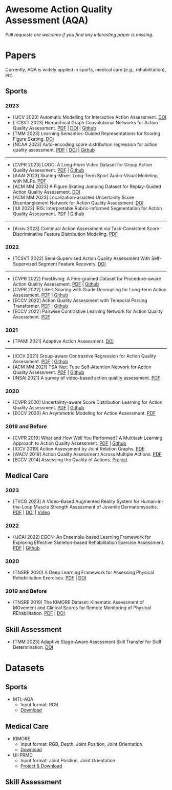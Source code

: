 #  Awesome Action Quality Assessment (AQA)

*Pull requests are welcome if you find any interesting paper is missing.*

# Papers

Currently, AQA is widely applied in sports, medical care (*e.g.*, rehabilitation), *etc*. 

## Sports

### 2023

- [IJCV 2023] Automatic Modelling for Interactive Action Assessment. [DOI](https://doi.org/10.1007/s11263-022-01695-5)
- [TCSVT 2023] Hierarchical Graph Convolutional Networks for Action Quality Assessment. [PDF](http://hubertshum.com/publications/tcsvt2023aqa/files/tcsvt2023aqa.pdf) | [DOI](https://doi.org/10.1109/TCSVT.2023.3281413) | [Github](https://github.com/ZhouKanglei/HGCN_AQA)
- [TMM 2023] Learning Semantics-Guided Representations for Scoring Figure Skating. [DOI](https://doi.org/10.1109/TMM.2023.3328180)
- [NCAA 2023] Auto-encoding score distribution regression for action quality assessment. [PDF](https://arxiv.org/pdf/2111.11029.pdf) | [DOI](https://doi.org/10.1007/s00521-023-09068-w) | [Github](https://github.com/InfoX-SEU/DAE-AQA)

---

- [CVPR 2023] LOGO: A Long-Form Video Dataset for Group Action Quality Assessment. [PDF](https://openaccess.thecvf.com/content/CVPR2023/papers/Zhang_LOGO_A_Long-Form_Video_Dataset_for_Group_Action_Quality_Assessment_CVPR_2023_paper.pdf) | [Github](https://github.com/shiyi-zh0408/LOGO)
- [AAAI 2023] Skating-Mixer: Long-Term Sport Audio-Visual Modeling with MLPs. [PDF](https://arxiv.org/pdf/2203.03990.pdf)
- [ACM MM 2023] A Figure Skating Jumping Dataset for Replay-Guided Action Quality Assessment. [DOI](https://dl.acm.org/doi/abs/10.1145/3581783.3613774)
- [ACM MM 2023] Localization-assisted Uncertainty Score Disentanglement Network for Action Quality Assessment. [DOI](https://dl.acm.org/doi/abs/10.1145/3581783.3613795)
- [IUI 2023] IRIS: Interpretable Rubric-Informed Segmentation for Action Quality Assessment. [PDF](https://arxiv.org/pdf/2303.09097.pdf) | [Github](https://github.com/shiyi-zh0408/LOGO)

---

- [Arxiv 2023] Continual Action Assessment via Task-Consistent Score-Discriminative Feature Distribution Modeling. [PDF](https://arxiv.org/pdf/2309.17105.pdf)

### 2022

- [TCSVT 2022] Semi-Supervised Action Quality Assessment With Self-Supervised Segment Feature Recovery. [DOI](https://doi.org/10.1109/TCSVT.2022.3143549)

---

- [CVPR 2022] FineDiving: A Fine-grained Dataset for Procedure-aware Action Quality Assessment. [PDF](https://openaccess.thecvf.com/content/CVPR2022/papers/Xu_FineDiving_A_Fine-Grained_Dataset_for_Procedure-Aware_Action_Quality_Assessment_CVPR_2022_paper.pdf) | [Github](https://github.com/xujinglin/FineDiving)
- [CVPR 2022] Likert Scoring with Grade Decoupling for Long-term Action Assessment. [PDF](https://openaccess.thecvf.com/content/CVPR2022/papers/Xu_Likert_Scoring_With_Grade_Decoupling_for_Long-Term_Action_Assessment_CVPR_2022_paper.pdf) | [Github](https://github.com/xuangch/CVPR22_GDLT)
- [ECCV 2022] Action Quality Assessment with Temporal Parsing Transformer. [PDF](https://arxiv.org/pdf/2207.09270.pdf) | [Github](https://github.com/baiyang4/aqa_tpt)
- [ECCV 2022] Pairwise Contrastive Learning Network for Action Quality Assessment. [PDF](https://www.ecva.net/papers/eccv_2022/papers_ECCV/papers/136640450.pdf)

### 2021

- [TPAMI 2021] Adaptive Action Assessment. [DOI](https://doi.org/10.1109/TPAMI.2021.3126534)

---

- [ICCV 2021] Group-aware Contrastive Regression for Action Quality Assessment. [PDF](https://openaccess.thecvf.com/content/ICCV2021/papers/Yu_Group-Aware_Contrastive_Regression_for_Action_Quality_Assessment_ICCV_2021_paper.pdf) | [Github](https://github.com/yuxumin/CoRe)
- [ACM MM 2021] TSA-Net: Tube Self-Attention Network for Action Quality Assessment. [PDF](https://arxiv.org/pdf/2201.03746.pdf) | [Github](https://github.com/Shunli-Wang/TSA-Net)
- [INSAI 2021] A survey of video-based action quality assessment. [PDF](https://arxiv.org/pdf/2204.09271.pdf)

### 2020

- [CVPR 2020] Uncertainty-aware Score Distribution Learning for Action Quality Assessment. [PDF](https://openaccess.thecvf.com/content_CVPR_2020/papers/Tang_Uncertainty-Aware_Score_Distribution_Learning_for_Action_Quality_Assessment_CVPR_2020_paper.pdf) | [Github](https://github.com/nzl-thu/MUSDL)
- [ECCV 2020] An Asymmetric Modeling for Action Assessment. [PDF](https://www.ecva.net/papers/eccv_2020/papers_ECCV/papers/123750222.pdf)

### 2019 and Before

- [CVPR 2019] What and How Well You Performed? A Multitask Learning Approach to Action Quality Assessment. [PDF](https://openaccess.thecvf.com/content_CVPR_2019/papers/Parmar_What_and_How_Well_You_Performed_A_Multitask_Learning_Approach_CVPR_2019_paper.pdf) | [Github](https://github.com/ParitoshParmar/MTL-AQA)
- [ICCV 2019] Action Assessment by Joint Relation Graphs. [PDF](https://openaccess.thecvf.com/content_ICCV_2019/papers/Pan_Action_Assessment_by_Joint_Relation_Graphs_ICCV_2019_paper.pdf)
- [WACV 2019] Action Quality Assessment Across Multiple Actions. [PDF](https://arxiv.org/pdf/2111.11029)
- [ECCV 2014] Assessing the Quality of Actions. [Project](https://redirect.cs.umbc.edu/~hpirsiav/quality.html)

## Medical Care

### 2023

- [TVCG 2023] A Video-Based Augmented Reality System for Human-in-the-Loop Muscle Strength Assessment of Juvenile Dermatomyositis. [PDF](http://hubertshum.com/publications/tvcg2023jdm/files/tvcg2023jdm.pdf) | [DOI](https://doi.org/10.1109/TVCG.2023.3247092) | [Video](https://www.youtube.com/watch?v=ASxzXP3bemY)

### 2022

+ (IJCAI 2022) EGCN: An Ensemble-based Learning Framework for Exploring Effective Skeleton-based Rehabilitation Exercise Assessment. [PDF](https://www.ijcai.org/proceedings/2022/0511.pdf) | [Github](https://github.com/bruceyo/EGCN)

### 2020

+ (TNSRE 2020) A Deep Learning Framework for Assessing Physical Rehabilitation Exercises. [PDF](https://ieeexplore.ieee.org/stamp/stamp.jsp?tp=&arnumber=8957502) | [DOI](https://doi.org/10.1109/TNSRE.2020.2966249)

### 2019 and Before

+ (TNSRE 2019) The KIMORE Dataset: KInematic Assessment of MOvement and Clinical Scores for Remote Monitoring of Physical REhabilitation. [PDF](https://ieeexplore.ieee.org/stamp/stamp.jsp?tp=&arnumber=8736767) | [DOI](https://doi.org/10.1109/TNSRE.2019.2923060) 

## Skill Assessment

- [TMM 2023] Adaptive Stage-Aware Assessment Skill Transfer for Skill Determination. [DOI](https://doi.org/10.1109/TMM.2023.3294800)

# Datasets

## Sports

+ MTL-AQA
  + Input format: RGB
  + [Download](https://github.com/ParitoshParmar/Fitness-AQA)

## Medical Care

+ KIMORE 
  + Input format: RGB, Depth, Joint Position, Joint Orientation.
  + [Download](https://univpm-my.sharepoint.com/personal/p008099_staff_univpm_it/_layouts/15/onedrive.aspx?id=%2Fpersonal%2Fp008099_staff_univpm_it%2FDocuments%2FKiMoRe&ga=1)
+ UI-PRMD
  + Input format: Joint Position, Joint Orientation
  + [Project & Download](https://www.webpages.uidaho.edu/ui-prmd/)

## Skill Assessment

